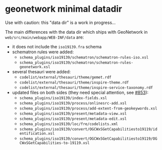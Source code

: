 geonetwork minimal datadir
==========================

Use with caution: this "data dir" is a work in progress...

The main differences with the data dir which ships with GeoNetwork in ```web/src/main/webapp/WEB-INF/data``` are:
 * it does not include the ```iso19139.fra``` schema
 * schematron rules were added:
   * ```schema_plugins/iso19139/schematron/schematron-rules-iso.xsl```
   * ```schema_plugins/iso19139/schematron/schematron-rules-geonetwork.xsl```
 * several thesauri were added:
   * ```codelist/external/thesauri/theme/gemet.rdf```
   * ```codelist/external/thesauri/theme/inspire-theme.rdf```
   * ```codelist/external/thesauri/theme/inspire-service-taxonomy.rdf```
 * updated files on both sides (they need special attention, see [#853](https://github.com/georchestra/georchestra/issues/853)):
   * ```schema_plugins/iso19139/index-fields.xsl```
   * ```schema_plugins/iso19139/process/onlinesrc-add.xsl```
   * ```schema_plugins/iso19139/process/add-extent-from-geokeywords.xsl```
   * ```schema_plugins/iso19139/present/metadata-view.xsl```
   * ```schema_plugins/iso19139/present/metadata-edit.xsl```
   * ```schema_plugins/iso19139/loc/fre/codelists.xml```
   * ```schema_plugins/iso19139/convert/OGCWxSGetCapabilitiesto19119/identification.xsl```
   * ```schema_plugins/iso19139/convert/OGCWxSGetCapabilitiesto19119/OGCWxSGetCapabilities-to-19119.xsl```
